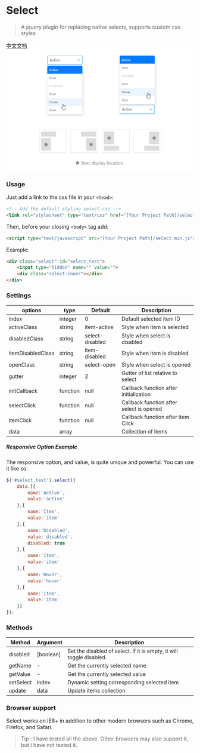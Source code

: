 # Select
> A jquery plugin for replacing native selects, supports custom css styles

[中文文档](https://github.com/shulkme/select/tree/master/zh "中文文档")
![demo preview](https://github.com/shulkme/select/blob/master/select_preview.png)

### Usage

Just add a link to the css file in your `<head>`:

```html
<!-- Add the default styling select.css -->
<link rel="stylesheet" type="text/css" href="[Your Project Path]/select.css"/>
```
Then, before your closing ```<body>``` tag add:

```html
<script type="text/javascript" src="[Your Project Path]/select.min.js"></script>
```

Example:

```html
<div class="select" id="select_test">
    <input type="hidden" name="" value="">
    <div class="select-inner"></div>
</div>
```
### Settings
| options    | type              | Default | Description   |
| ---------- | ----------------- | ---- | ------------ |
| index       | integer              | 0   | Default selected item ID |
| activeClass       | string              | item-active   | Style when item is selected |
| disabledClass       | string              | select-disabled   | Style when select is disabled |
| itemDisabledClass       | string              | item-disabled   | Style when item is disabled |
| openClass       | string              | select-open   | Style when select is opened |
| gutter       | integer              | 2   | Gutter of list relative to select |
| initCallback       | function              | null   | Callback function after initialization |
| selectClick       | function              | null   | Callback function after select is opened |
| itemClick       | function              | null   | Callback function after item Click |
| data       | array              |   | Collection of items |
##### Responsive Option Example
The responsive option, and value, is quite unique and powerful.
You can use it like so:

```javascript
$('#select_test').select({
	data:[{
		name:'Active',
		value:'active'
	},{
		name:'Item',
		value:'item'
	},{
		name:'Disabled',
		value:'disabled',
		disabled: true
	},{
		name:'Item',
		value:'item'
	},{
		name:'Hover',
		value:'hover'
	},{
		name:'Item',
		value:'item'
	}]
});
```
### Methods

| Method  |  Argument | Description  |
| ------------ | ------------ | ------------ |
| disabled  | [boolean]  | Set the disabled of select. If it is empty, it will toggle disabled.   |
|getName   | -  |  Get the currently selected name |
|getValue   | -  | Get the currently selected value   |
|setSelect   | index  |  Dynamic setting corresponding selected item   |
|update   | data  |Update items collection   |

### Browser support
Select works on IE8+ in addition to other modern browsers such as Chrome, Firefox, and Safari.
> Tip : I have tested all the above. Other browsers may also support it, but I have not tested it.
